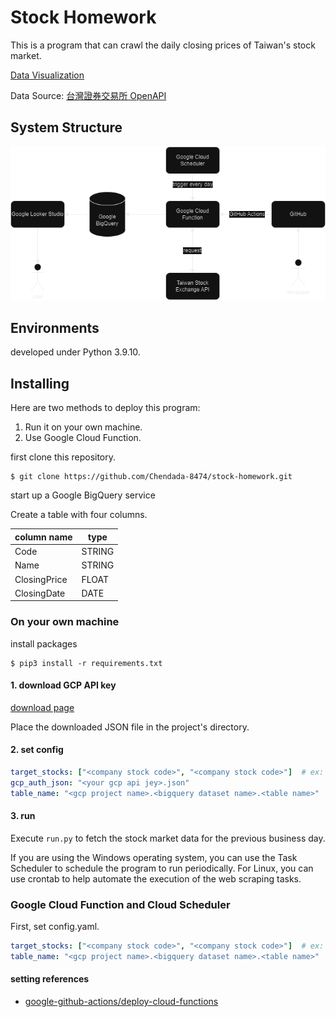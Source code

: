 # Stock Homework

This is a program that can crawl the daily closing prices of Taiwan's stock market.

[Data Visualization](https://lookerstudio.google.com/reporting/d8ae56c6-0eee-4224-80a5-5f97450f74c2)

Data Source: [台灣證券交易所 OpenAPI](https://openapi.twse.com.tw/)

## System Structure
![system structure](./img/system_structure.png)

## Environments

developed under Python 3.9.10.

## Installing

Here are two methods to deploy this program:

1. Run it on your own machine.
2. Use Google Cloud Function.


first clone this repository.

```
$ git clone https://github.com/Chendada-8474/stock-homework.git
```
start up a Google BigQuery service

Create a table with four columns.

| column name  | type   |
| ------------ | ------ |
| Code         | STRING |
| Name         | STRING |
| ClosingPrice | FLOAT  |
| ClosingDate  | DATE   |

### On your own machine

install packages
```
$ pip3 install -r requirements.txt
```

#### 1. download GCP API key

[download page](https://console.cloud.google.com/apis/credentials/serviceaccountkey?_ga=2.208590738.-121430735.1530179569)

Place the downloaded JSON file in the project's directory.

#### 2. set config

```yaml
target_stocks: ["<company stock code>", "<company stock code>"]  # ex: ["0050", "2330"]
gcp_auth_json: "<your gcp api jey>.json"
table_name: "<gcp project name>.<bigquery dataset name>.<table name>"
```

#### 3. run

Execute `run.py` to fetch the stock market data for the previous business day.

If you are using the Windows operating system, you can use the Task Scheduler to schedule the program to run periodically. For Linux, you can use crontab to help automate the execution of the web scraping tasks.


### Google Cloud Function and Cloud Scheduler

First, set config.yaml.

```yaml
target_stocks: ["<company stock code>", "<company stock code>"]  # ex: ["0050", "2330"]
table_name: "<gcp project name>.<bigquery dataset name>.<table name>"
```

#### setting references
- [google-github-actions/deploy-cloud-functions](https://github.com/google-github-actions/deploy-cloud-functions)
